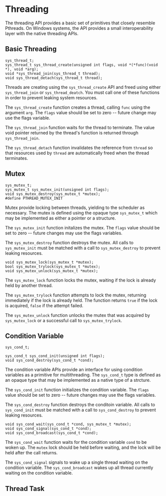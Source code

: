 Threading
=========

The threading API provides a basic set of primitives that closely resemble
Pthreads. On Windows systems, the API provides a small interoperability layer
with the native threading APIs.


## Basic Threading

    sys_thread_t;
    sys_thread_t sys_thread_create(unsigned int flags, void *(*func)(void *), void *arg);
    void *sys_thread_join(sys_thread_t thread);
    void sys_thread_detach(sys_thread_t thread);

Threads are creating using the `sys_thread_create` API and freed using either
`sys_thread_join` or `sys_thread_deatch`. You must call one of these functions
in order to prevent leaking system resources.

The `sys_thread_create` function creates a thread, calling `func` using the
argument `arg`. The `flags` value should be set to zero -- future change may
use the flags variable.

The `sys_thread_join` function waits for the thread to terminate. The value
void pointer returned by the thread's function is returned through
`sys_thread_join`.

The `sys_thread_detach` function invalidates the reference from `thread` so
that resources used by `thread` are automatically freed when the thread
terminates.


## Mutex

    sys_mutex_t;
    sys_mutex_t sys_mutex_init(unsigned int flags);
    void sys_mutex_destroy(sys_mutex_t *mutex);
    #define PTHREAD_MUTEX_INIT

Mutex provide locking between threads, yielding to the scheduler as necessary.
The mutex is defined using the opaque type `sys_mutex_t` which may be
implemented as either a pointer or a structure.

The `sys_mutex_init` function initalizes the mutex. The `flags` value should
be set to zero -- future changes may use the flags variables.

The `sys_mutex_destroy` function destroys the mutex. All calls to
`sys_mutex_init` must be matched with a call to `sys_mutex_destroy` to prevent
leaking resources.

    void sys_mutex_lock(sys_mutex_t *mutex);
    bool sys_mutex_trylock(sys_mutex_t *mutex);
    void sys_mutex_unlock(sys_mutex_t *mutex);

The `sys_mutex_lock` function locks the mutex, waiting if the lock is already
held by another thread.

The `sys_mutex_trylock` function attempts to lock the mutex, returning
immediately if the lock is already held. The function returns `true` if the
lock is acquired, `false` if the attempt failed.

The `sys_mutex_unlock` function unlocks the mutex that was acquired by
`sys_mutex_lock` or a successful call to `sys_mutex_trylock`.


## Condition Variable

    sys_cond_t;

    sys_cond_t sys_cond_init(unsigned int flags);
    void sys_cond_destroy(sys_cond_t *cond);

The condition variable APIs provide an interface for using condition variables
as a primitive for multithreading. The `sys_cond_t` type is defined as an
opaque type that may be implemented as a native type of a strcture.

The `sys_cond_init` function initializes the condition variable.  The `flags`
value should be set to zero -- future changes may use the flags variables.

The `sys_cond_destroy` function destroys the conditoin variable. All calls to
`sys_cond_init` must be matched with a call to `sys_cond_destroy` to prevent
leaking resources.

    void sys_cond_wait(sys_cond_t *cond, sys_mutex_t *mutex);
    void sys_cond_signal(sys_cond_t *cond);
    void sys_cond_broadcast(sys_cond_t *cond);

The `sys_cond_wait` function waits for the condition variable `cond` to be
woken up. The `mutex` lock should be held before waiting, and the lock will be
held after the call returns.

The `sys_cond_signal` signals to wake up a single thread waiting on the
condition variable. The `sys_cond_broadcast` wakes up all thread currently
waiting on the condition variable.


## Thread Task

